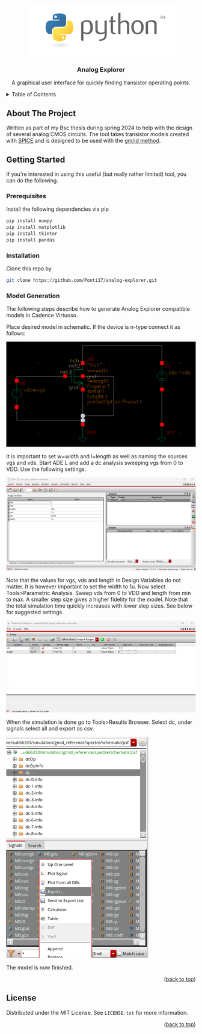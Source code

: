<a name="readme-top"></a>

<br />
<div align="center">
  <a href="https://github.com/Ponti17/analog-explorer">
    <img src="media/python-logo-master-v3.png" alt="Logo" width=400>
  </a>

<h3 align="center">Analog Explorer</h3>
  <p align="center">
    A graphical user interface for quickly finding transistor operating points.
    <br />
  </p>
</div>

<details>
  <summary>Table of Contents</summary>
  <ol>
    <li>
      <a href="#about-the-project">About The Project</a>
    </li>
    <li>
      <a href="#getting-started">Getting Started</a>
      <ul>
        <li><a href="#prerequisites">Prerequisites</a></li>
        <li><a href="#installation">Installation</a></li>
      </ul>
    </li>
    <li><a href="#how-it-works">How it Works</a></li>
    <li><a href="#license">License</a></li>
  </ol>
</details>

## About The Project

Written as part of my Bsc thesis during spring 2024 to help with the design of several analog CMOS circuits. The tool takes transistor models created with [SPICE](https://en.wikipedia.org/wiki/SPICE) and is designed to be used with the [gm/id method](http://web02.gonzaga.edu/faculty/talarico/EE406/documents/gmid.pdf).

## Getting Started

If you're interested in using this useful (but really rather limited) tool, you can do the following.

### Prerequisites

Install the following dependencies via pip

   ```sh
   pip install numpy
   pip install matplotlib
   pip install tkinter
   pip install pandas
   ```

### Installation

Clone this repo by

   ```sh
   git clone https://github.com/Ponti17/analog-explorer.git
   ```

### Model Generation

The following steps describe how to generate Analog Explorer compatible models in Cadence Virtuoso.

Place desired model in schematic. If the device is n-type connect it as follows:

![n-type-connection](media/n-type-con.png)

It is important to set w=width and l=length as well as naming the sources vgs and vds. Start ADE L and add a dc analysis sweeping vgs from 0 to VDD. Use the following settings.

![ade-l-settings](media/ade-l.png)

Note that the values for vgs, vds and length in Design Variables do not matter. It is however important to set the width to 1u. Now select Tools>Parametric Analysis. Sweep vds from 0 to VDD and length from min to max. A smaller step size gives a higher fidelity for the model. Note that the total simulation time quickly increases with lower step sizes. See below for suggested settings.

![ade-l-settings](media/parametric.png)

When the simulation is done go to Tools>Results Browser. Select dc, under signals select all and export as csv.

![result-browser](media/result-browser.png)

The model is now finished.


<p align="right">(<a href="#readme-top">back to top</a>)</p>

## License

Distributed under the MIT License. See `LICENSE.txt` for more information.

<p align="right">(<a href="#readme-top">back to top</a>)</p>